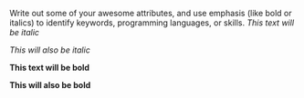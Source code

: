 Write out some of your awesome attributes, and use emphasis (like bold or italics) to identify keywords, programming languages, or skills. 
*This text will be italic* 

_This will also be italic_

**This text will be bold** 

__This will also be bold__

